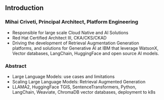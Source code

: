 Introduction
------------

### Mihai Criveti, Principal Architect, Platform Engineering

- Responsible for large scale Cloud Native and AI Solutions
- Red Hat Certified Architect III, CKA/CKS/CKAD
- Driving the development of Retrieval Augmentation Generation platforms, and solutions for Generative AI at IBM that leverage WatsonX, Vector databases, LangChain, HuggingFace and open source AI models.

### Abstract

- Large Language Models: use cases and limitations
- Scaling Large Language Models: Retrieval Augmented Generation
- LLAMA2, HuggingFace TGIS, SentenceTransformers, Python, LangChain, Weaviate, ChromaDB vector databases, deployment to k8s
